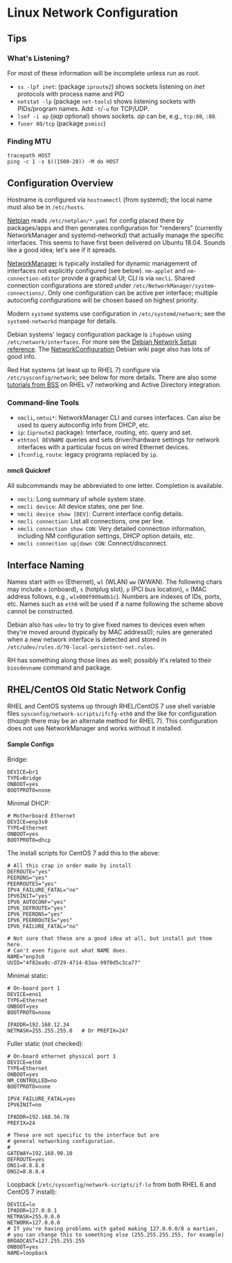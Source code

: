 Linux Network Configuration
===========================

Tips
----

### What's Listening?

For most of these information will be incomplete unless run as root.

- `ss -lpf inet`: (package `iproute2`) shows sockets listening
  on _inet_ protocols with process name and PID
- `netstat -lp` (package `net-tools`) shows listening sockets with
  PIDs/program names. Add `-t`/`-u` for TCP/UDP.
- `lsof -i ap` (`@`_ap_ optional) shows sockets. _ap_ can be, e.g.,
  `tcp:80`, `:80`.
- `fuser 80/tcp` (package `psmisc`)

### Finding MTU

    tracepath HOST
    ping -c 1 -s $((1500-28)) -M do HOST


Configuration Overview
----------------------

Hostname is configured via `hostnamectl` (from systemd); the local
name must also be in `/etc/hosts`.

[Netplan] reads `/etc/netplan/*.yaml` for config placed there by
packages/apps and then generates configuration for "renderers"
(currently NetworkManager and systemd-networkd) that actually manage
the specific interfaces. This seems to have first been delivered on
Ubuntu 18.04. Sounds like a good idea; let's see if it spreads.

[NetworkManager] is typically installed for dynamic management of
interfaces not explicitly configured (see below). `nm-applet` and
`nm-connection-editor` provide a graphical UI; CLI is via `nmcli`.
Shared connection configurations are stored under
`/etc/NetworkManager/system-connections/`. Only one configuration can
be active per interface; multiple autoconfig configurations will be
chosen based on highest priority.

Modern `systemd` systems use configuration in `/etc/systemd/network`;
see the `systemd-networkd` manpage for details.

Debian systems' legacy configuration package is `ifupdown` using
`/etc/network/interfaces`. For more see the [Debian Network Setup
reference][debnet]. The [NetworkConfiguration][dw-netconf] Debian
wiki page also has lots of good info.

Red Hat systems (at least up to RHEL 7) configure via
`/etc/sysconfig/network`; see below for more details. There are also
some [tutorials from BSS][BSS] on RHEL v7 networking and Active
Directory integration.

### Command-line Tools

- `nmcli`, `nmtui*`: NetworkManager CLI and curses interfaces. Can also
  be used to query autoconfig info from DHCP, etc.
- `ip`: (`iproute2` package): Interface, routing, etc. query and set.
- `ethtool DEVNAME` queries and sets driver/hardware settings for
  network interfaces with a particular focus on wired Ethernet
  devices.
- `ifconfig`, `route`: legacy programs replaced by `ip`.

#### nmcli Quickref

All subcommands may be abbreviated to one letter. Completion is available.

- `nmcli`: Long summary of whole system state.
- `nmcli device`: All device states, one per line.
- `nmcli device show [DEV]`: Current interface config details.
- `nmcli connection`: List all connections, one per line.
- `nmcli connection show CON`: Very detailed connection information,
  including NM configuration settings, DHCP option details, etc.
- `nmcli connection up|down CON`: Connect/disconnect.

[BSS]: http://bss.technology/tutorials/
[Netplan]: https://netplan.io
[NetworkManager]: https://en.wikipedia.org/wiki/NetworkManager
[debnet]: https://www.debian.org/doc/manuals/debian-reference/ch05
[dw-netconf]: https://wiki.debian.org/netconf


Interface Naming
----------------

Names start with `en` (Ethernet), `wl` (WLAN) `ww` (WWAN). The
following chars may include `o` (onboard), `s` (hotplug slot), `p`
(PCI bus location), `x` (MAC address follows, e.g.,
`wlx000f009a0b1c`). Numbers are indexes of IDs, ports, etc. Names such
as `eth0` will be used if a name following the scheme above cannot be
constructed.

Debian also has `udev` to try to give fixed names to devices even when
they're moved around (typically by MAC address0); rules are generated
when a new network interface is detected and stored in
`/etc/udev/rules.d/70-local-persistent-net.rules`.

RH has something along those lines as well; possibly it's related to
their `biosdevname` command and package.


RHEL/CentOS Old Static Network Config
-------------------------------------

RHEL and CentOS systems up through RHEL/CentOS 7 use shell variable
files `sysconfig/network-scripts/ifcfg-eth0` and the like for
configuration (though there may be an alternate method for RHEL 7).
This configuration does not use NetworkManager and works without it
installed.

#### Sample Configs

Bridge:

    DEVICE=br1
    TYPE=Bridge
    ONBOOT=yes
    BOOTPROTO=none

Minimal DHCP:

    # Motherboard Ethernet
    DEVICE=enp3s0
    TYPE=Ethernet
    ONBOOT=yes
    BOOTPROTO=dhcp

The install scripts for CentOS 7 add this to the above:

    # All this crap in order made by install
    DEFROUTE="yes"
    PEERDNS="yes"
    PEERROUTES="yes"
    IPV4_FAILURE_FATAL="no"
    IPV6INIT="yes"
    IPV6_AUTOCONF="yes"
    IPV6_DEFROUTE="yes"
    IPV6_PEERDNS="yes"
    IPV6_PEERROUTES="yes"
    IPV6_FAILURE_FATAL="no"

    # Not sure that these are a good idea at all, but install put them here.
    # Can't even figure out what NAME does.
    NAME="enp3s0
    UUID="4f82ea9c-d729-4714-83aa-9970d5c3ca77"

Minimal static:

    # On-board port 1
    DEVICE=eno1
    TYPE=Ethernet
    ONBOOT=yes
    BOOTPROTO=none

    IPADDR=192.168.12.34
    NETMASK=255.255.255.0   # Or PREFIX=24?

Fuller static (not checked):

    # On-board ethernet physical port 1
    DEVICE=eth0
    TYPE=Ethernet
    ONBOOT=yes
    NM_CONTROLLED=no
    BOOTPROTO=none

    IPV4_FAILURE_FATAL=yes
    IPV6INIT=no

    IPADDR=192.168.56.78
    PREFIX=24

    # These are not specific to the interface but are
    # general networking configuration.
    #
    GATEWAY=192.168.90.10
    DEFROUTE=yes
    DNS1=8.8.8.8
    DNS2=8.8.8.4

Loopback (`/etc/sysconfig/network-scripts/if-lo` from both
RHEL 6 and CentOS 7 install):

    DEVICE=lo
    IPADDR=127.0.0.1
    NETMASK=255.0.0.0
    NETWORK=127.0.0.0
    # If you're having problems with gated making 127.0.0.0/8 a martian,
    # you can change this to something else (255.255.255.255, for example)
    BROADCAST=127.255.255.255
    ONBOOT=yes
    NAME=loopback
